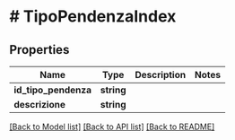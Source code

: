# # TipoPendenzaIndex

## Properties

Name | Type | Description | Notes
------------ | ------------- | ------------- | -------------
**id_tipo_pendenza** | **string** |  |
**descrizione** | **string** |  |

[[Back to Model list]](../../README.md#models) [[Back to API list]](../../README.md#endpoints) [[Back to README]](../../README.md)
